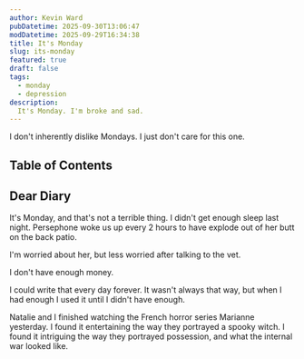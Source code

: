 ```yaml
---
author: Kevin Ward
pubDatetime: 2025-09-30T13:06:47
modDatetime: 2025-09-29T16:34:38
title: It's Monday
slug: its-monday
featured: true
draft: false
tags:
  - monday
  - depression
description:
  It's Monday. I'm broke and sad.
---
```


I don't inherently dislike Mondays. I just don't care for this one.

## Table of Contents

## Dear Diary
It's Monday, and that's not a terrible thing. I didn't get enough sleep last
night. Persephone woke us up every 2 hours to have explode out of her butt on
the back patio.

I'm worried about her, but less worried after talking to the vet.

I don't have enough money.

I could write that every day forever. It wasn't always that way, but when I had
enough I used it until I didn't have enough.

Natalie and I finished watching the French horror series Marianne yesterday. I
found it entertaining the way they portrayed a spooky witch. I found it
intriguing the way they portrayed possession, and what the internal war looked
like.
